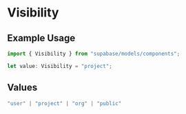 # Visibility

## Example Usage

```typescript
import { Visibility } from "supabase/models/components";

let value: Visibility = "project";
```

## Values

```typescript
"user" | "project" | "org" | "public"
```